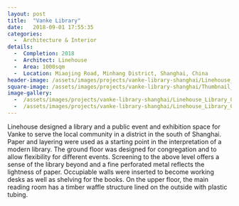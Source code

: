```yaml
---
layout: post
title:  "Vanke Library"
date:   2018-09-01 17:55:35
categories:
  -  Architecture & Interior
details:
  -  Completion: 2018
  -  Architect: Linehouse
  -  Area: 1000sqm
  -  Location: Miaojing Road, Minhang District, Shanghai, China
header-image: /assets/images/projects/vanke-library-shanghai/Linehouse_Library_01.jpg
square-image: /assets/images/projects/vanke-library-shanghai/Thumbnail_Linehouse_Library_02.jpg
image-gallery:
  -  /assets/images/projects/vanke-library-shanghai/Linehouse_Library_01.jpg
  -  /assets/images/projects/vanke-library-shanghai/Linehouse_Library_02.jpg
---
```

Linehouse designed a library and a public event and exhibition space for Vanke to serve the local community in a district in the south of Shanghai. Paper and layering were used as a starting point in the interpretation of a modern library. The ground floor was designed for congregation and to allow flexibility for different events. Screening to the above level offers a sense of the library beyond and a fine perforated metal reflects the lightness of paper. Occupiable walls were inserted to become working desks as well as shelving for the books. On the upper floor, the main reading room has a timber waffle structure lined on the outside with plastic tubing.